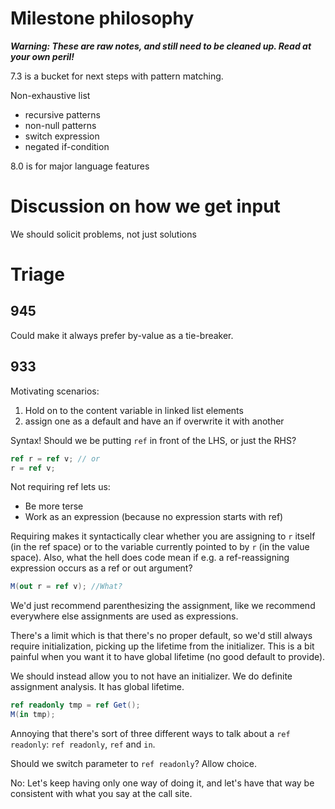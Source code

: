 # Milestone philosophy


***Warning: These are raw notes, and still need to be cleaned up. Read at your own peril!***

7.3 is a bucket for next steps with pattern matching.

Non-exhaustive list

- recursive patterns
- non-null patterns
- switch expression
- negated if-condition

8.0 is for major language features


# Discussion on how we get input

We should solicit problems, not just solutions

# Triage

## 945
Could make it always prefer by-value as a tie-breaker.

## 933
Motivating scenarios:

1. Hold on to the content variable in linked list elements
2. assign one as a default and have an if overwrite it with another

Syntax! Should we be putting `ref` in front of the LHS, or just the RHS?

``` c#
ref r = ref v; // or
r = ref v;
```

Not requiring ref lets us:

- Be more terse
- Work as an expression (because no expression starts with ref)

Requiring makes it syntactically clear whether you are assigning to `r` itself (in the ref space) or to the variable currently pointed to by `r` (in the value space). Also, what the hell does code mean if e.g. a ref-reassigning expression occurs as a ref or out argument?

``` c#
M(out r = ref v); //What?
```

We'd just recommend parenthesizing the assignment, like we recommend everywhere else assignments are used as expressions.

There's a limit which is that there's no proper default, so we'd still always require initialization, picking up the lifetime from the initializer. This is a bit painful when you want it to have global lifetime (no good default to provide).

We should instead allow you to not have an initializer. We do definite assignment analysis. It has global lifetime.



``` c#
ref readonly tmp = ref Get();
M(in tmp);
```

Annoying that there's sort of three different ways to talk about a `ref readonly`: `ref readonly`, `ref` and `in`.

Should we switch parameter to `ref readonly`? Allow choice.

No: Let's keep having only one way of doing it, and let's have that way be consistent with what you say at the call site.

